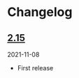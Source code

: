 # Changelog

## [2.15](https://github.com/kangyasin/laravel-flip/compare/2.15...2.14)

2021-11-08

* First release
